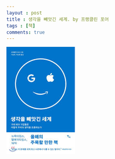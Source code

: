 ```yaml
---
layout : post
title : 생각을 빼앗긴 세계. by 프랭클린 포어 
tags : [책]
comments: true
---
```



![생각을 빼앗긴 세계](../images/book-7.jpeg)
